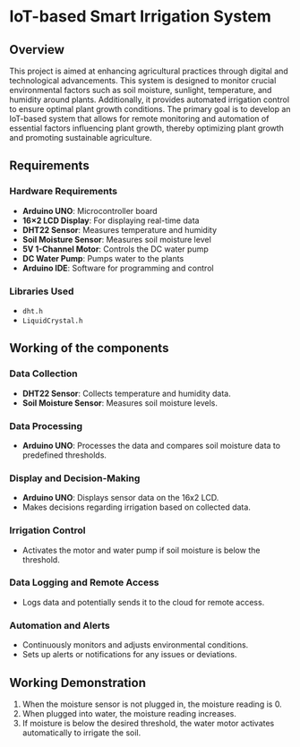# IoT-based Smart Irrigation System

## Overview
This project is aimed at enhancing agricultural practices through digital and technological advancements. This system is designed to monitor crucial environmental factors such as soil moisture, sunlight, temperature, and humidity around plants. Additionally, it provides automated irrigation control to ensure optimal plant growth conditions. The primary goal is to develop an IoT-based system that allows for remote monitoring and automation of essential factors influencing plant growth, thereby optimizing plant growth and promoting sustainable agriculture.


## Requirements

### Hardware Requirements
- **Arduino UNO**: Microcontroller board
- **16×2 LCD Display**: For displaying real-time data
- **DHT22 Sensor**: Measures temperature and humidity
- **Soil Moisture Sensor**: Measures soil moisture level
- **5V 1-Channel Motor**: Controls the DC water pump
- **DC Water Pump**: Pumps water to the plants
- **Arduino IDE**: Software for programming and control

### Libraries Used
- `dht.h`
- `LiquidCrystal.h`

## Working of the components
### Data Collection
- **DHT22 Sensor**: Collects temperature and humidity data.
- **Soil Moisture Sensor**: Measures soil moisture levels.

### Data Processing
- **Arduino UNO**: Processes the data and compares soil moisture data to predefined thresholds.

### Display and Decision-Making
- **Arduino UNO**: Displays sensor data on the 16x2 LCD.
- Makes decisions regarding irrigation based on collected data.

### Irrigation Control
- Activates the motor and water pump if soil moisture is below the threshold.

### Data Logging and Remote Access
- Logs data and potentially sends it to the cloud for remote access.

### Automation and Alerts
- Continuously monitors and adjusts environmental conditions.
- Sets up alerts or notifications for any issues or deviations.


## Working Demonstration

1. When the moisture sensor is not plugged in, the moisture reading is 0.
2. When plugged into water, the moisture reading increases.
3. If moisture is below the desired threshold, the water motor activates automatically to irrigate the soil.
